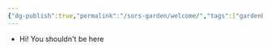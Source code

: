 ```yaml
---
{"dg-publish":true,"permalink":"/sors-garden/welcome/","tags":["gardenEntry"]}
---
```


- Hi! You shouldn't be here